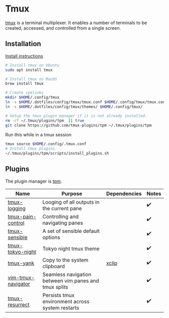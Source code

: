 # Tmux

[tmux](https://github.com/tmux/tmux) is a terminal multiplexer. It enables a number of terminals to be created, accessed, and controlled from a single screen.

## Installation

[Install instructions](https://github.com/tmux/tmux/wiki/Installing)

```sh
# Install tmux on Ubuntu
sudo apt install tmux
```

```sh
# Install tmux on MacOS
brew install tmux
```

```sh
# Create symlinks
mkdir $HOME/.config/tmux
ln -s $HOME/.dotfiles/config/tmux/tmux.conf $HOME/.config/tmux/tmux.conf
ln -s $HOME/.dotfiles/config/tmux/themes/ $HOME/.config/tmux/

# Setup the tmux plugin manager if it is not already installed.
rm -rf ~/.tmux/plugins/tpm  || true
git clone https://github.com/tmux-plugins/tpm ~/.tmux/plugins/tpm
```

Run this while in a tmux session

```sh
tmux source $HOME/.config/.tmux.conf
# Install tmux plugins.
~/.tmux/plugins/tpm/scripts/install_plugins.sh
```

## Plugins

The plugin manager is [tpm](https://github.com/tmux-plugins/tpm).

| Name                                                                    | Purpose                                               | Dependencies                              | Notes |
| ----------------------------------------------------------------------- | ----------------------------------------------------- | ----------------------------------------- | ----- |
| [tmux-logging](https://github.com/tmux-plugins/tmux-logging)            | Looging of all outputs in the current pane            |                                           | ✔️    |
| [tmux-pain-control](https://github.com/tmux-plugins/tmux-pain-control)  | Controlling and navigating panes                      |                                           | ✔️    |
| [tmux-sensible](https://github.com/tmux-plugins/tmux-sensible)          | A set of sensible default options                     |                                           | ✔️    |
| [tmux-tokyo-night](https://github.com/fabioluciano/tmux-tokyo-night)    | Tokyo night tmux theme                                |                                           | ✔️    |
| [tmux-yank](https://github.com/tmux-plugins/tmux-yank)                  | Copy to the system clipboard                          | [xclip](https://github.com/astrand/xclip) | ✔️    |
| [vim-tmux-navigator](https://github.com/christoomey/vim-tmux-navigator) | Seamless navigation between vim panes and tmux splits |                                           | ✔️    |
| [tmux-resurrect](https://github.com/tmux-plugins/tmux-resurrect) | Persists tmux environment across system restarts |  | ✔️ |
